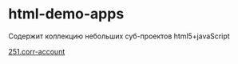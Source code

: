 # html-demo-apps

Содержит коллекцию небольших суб-проектов html5+javaScript

[251.corr-account](251.corr-account/CorrAccCheck.html)
